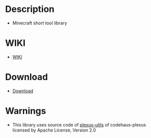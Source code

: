 # Description
- Minecraft short tool library

# WIKI
- [WIKI](wiki/Home.md)

# Download
- [Download](https://github.com/worldbiomusic/wbmMC/releases)

# Warnings
- This library uses source code of [plexus-utils](https://github.com/codehaus-plexus/plexus-utils) of codehaus-plexus licensed by Apache License, Version 2.0
